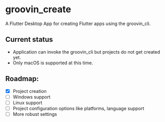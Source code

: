 # groovin_create

A Flutter Desktop App for creating Flutter apps using the groovin_cli.

## Current status
* Application can invoke the groovin_cli but projects do not get created yet.
* Only macOS is supported at this time.

## Roadmap:
- [X] Project creation
- [ ] Windows support
- [ ] Linux support
- [ ] Project configuration options like platforms, language support
- [ ] More robust settings
